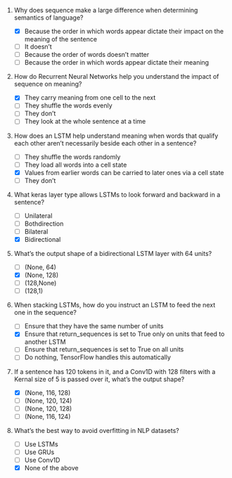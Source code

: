 1. Why does sequence make a large difference when determining semantics of language?

    - [x] Because the order in which words appear dictate their impact on the meaning of the sentence
    - [ ] It doesn’t
    - [ ] Because the order of words doesn’t matter
    - [ ] Because the order in which words appear dictate their meaning

2. How do Recurrent Neural Networks help you understand the impact of sequence on meaning?

    - [x] They carry meaning from one cell to the next
    - [ ] They shuffle the words evenly
    - [ ] They don’t
    - [ ] They look at the whole sentence at a time

3. How does an LSTM help understand meaning when words that qualify each other aren’t necessarily beside each other in a sentence?

    - [ ] They shuffle the words randomly
    - [ ] They load all words into a cell state
    - [x] Values from earlier words can be carried to later ones via a cell state
    - [ ] They don’t

4. What keras layer type allows LSTMs to look forward and backward in a sentence?

    - [ ] Unilateral
    - [ ] Bothdirection
    - [ ] Bilateral
    - [x] Bidirectional

5. What’s the output shape of a bidirectional LSTM layer with 64 units?

    - [ ] (None, 64)
    - [x] (None, 128)
    - [ ] (128,None)
    - [ ] (128,1)

6. When stacking LSTMs, how do you instruct an LSTM to feed the next one in the sequence?

    - [ ] Ensure that they have the same number of units
    - [x] Ensure that return_sequences is set to True only on units that feed to another LSTM
    - [ ] Ensure that return_sequences is set to True on all units
    - [ ] Do nothing, TensorFlow handles this automatically

7. If a sentence has 120 tokens in it, and a Conv1D with 128 filters with a Kernal size of 5 is passed over it, what’s the output shape?

    - [x] (None, 116, 128)
    - [ ] (None, 120, 124)
    - [ ] (None, 120, 128)
    - [ ] (None, 116, 124)

8. What’s the best way to avoid overfitting in NLP datasets?

    - [ ] Use LSTMs
    - [ ] Use GRUs
    - [ ] Use Conv1D
    - [x] None of the above
